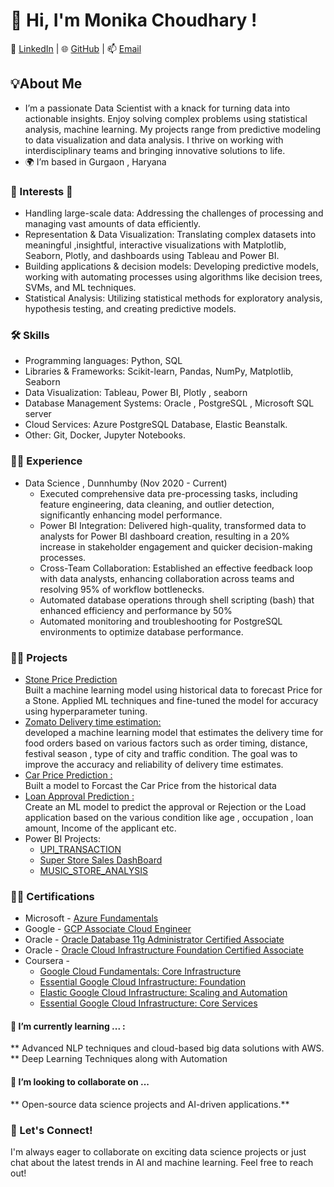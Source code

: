 # 👋 Hi, I'm Monika Choudhary !
🔗 [LinkedIn](https://www.linkedin.com/in/monika-choudhary-78486619/) | 🌐 [GitHub](https://github.com/MonikaChoudhary01) | 📫 [Email](saimonika01@gmail.com)

## 💡About Me

- I’m a passionate Data Scientist with a knack for turning data into actionable insights. Enjoy solving complex problems using statistical analysis, machine learning. My projects range from predictive modeling  to data visualization and  data analysis. I thrive on working with interdisciplinary teams and bringing innovative solutions to life.
- 🌍 I’m based in Gurgaon , Haryana

### 👀 Interests 🔭 

- Handling large-scale data: Addressing the challenges of processing and managing vast amounts of data efficiently.
- Representation & Data Visualization: Translating complex datasets into meaningful ,insightful, interactive visualizations with Matplotlib, Seaborn, Plotly, and dashboards using Tableau and Power BI.
- Building applications & decision models: Developing predictive models, working with automating processes using algorithms like decision trees, SVMs, and ML techniques.
- Statistical Analysis: Utilizing statistical methods for exploratory analysis, hypothesis testing, and creating predictive models.

### 🛠 Skills 
* Programming languages: Python, SQL
* Libraries & Frameworks: Scikit-learn, Pandas, NumPy, Matplotlib, Seaborn
* Data Visualization: Tableau, Power BI, Plotly , seaborn
* Database Management Systems: Oracle , PostgreSQL , Microsoft SQL server
* Cloud Services: Azure PostgreSQL Database, Elastic Beanstalk.
* Other: Git, Docker, Jupyter Notebooks.
  
### 👨‍💻 Experience 

- Data Science , Dunnhumby (Nov 2020 - Current)
  -  Executed comprehensive data pre-processing tasks, including feature engineering, data cleaning, and outlier detection, significantly enhancing model performance.
  - Power BI Integration: Delivered high-quality, transformed data to analysts for Power BI dashboard creation, resulting in a 20% increase in stakeholder engagement and quicker decision-making processes.
  - Cross-Team Collaboration: Established an effective feedback loop with data analysts, enhancing collaboration across teams and resolving 95% of workflow bottlenecks.
  - Automated database operations through shell scripting (bash) that enhanced efficiency and performance by 50%
  - Automated monitoring and troubleshooting for PostgreSQL environments to optimize database performance.

### 🧑‍🔧 Projects 

- [Stone Price Prediction](https://github.com/MonikaChoudhary01/Stone_Price_Prediction)<br />
Built a machine learning model using historical data to forecast Price for a Stone. Applied ML techniques and fine-tuned the model for accuracy using hyperparameter tuning.
- [Zomato Delivery time estimation:](https://github.com/MonikaChoudhary01/Zomato_delivery_time_estimation)<br />
  developed a machine learning model that estimates the delivery time for food orders based on various factors such as order timing, distance, festival season , type of city and traffic condition. The goal was to improve the accuracy and reliability of delivery time estimates.
- [Car Price Prediction :](https://github.com/MonikaChoudhary01/Car_price_prediction/tree/main/notebooks)<br />
  Built a model to Forcast the Car Price from the historical data 
- [Loan Approval Prediction :](https://github.com/MonikaChoudhary01/Loan_approval_prediction)<br />
  Create an ML model to predict the approval or Rejection or the Load application based on the various condition like age , occupation , loan amount, Income of the applicant etc.
- Power BI Projects:
  - [UPI_TRANSACTION](https://www.linkedin.com/feed/update/urn:li:activity:7242047849805316096?updateEntityUrn=urn%3Ali%3Afs_updateV2%3A%28urn%3Ali%3Aactivity%3A7242047849805316096%2CFEED_DETAIL%2CEMPTY%2CDEFAULT%2Cfalse%29&lipi=urn%3Ali%3Apage%3Ad_flagship3_profile_view_base%3B3HL1IXGqTcqdnUmfGNPTRQ%3D%3D)
  - [Super Store Sales DashBoard](https://github.com/MonikaChoudhary01/Power-BI/blob/main/SuperStore.pbix)
  - [MUSIC_STORE_ANALYSIS](https://www.linkedin.com/feed/update/urn:li:activity:7224744164356153344?updateEntityUrn=urn%3Ali%3Afs_updateV2%3A%28urn%3Ali%3Aactivity%3A7224744164356153344%2CFEED_DETAIL%2CEMPTY%2CDEFAULT%2Cfalse%29&lipi=urn%3Ali%3Apage%3Ad_flagship3_profile_view_base%3B3HL1IXGqTcqdnUmfGNPTRQ%3D%3D)

### 👨‍🎓 Certifications 

* Microsoft - [Azure Fundamentals](https://www.credly.com/badges/87a8fe3d-04b0-4e91-ae21-fbd47a3fae29/public_url)
* Google - [GCP Associate Cloud Engineer](https://www.credly.com/badges/9e4fefcd-8060-49f7-9bfd-493bef89a4f3/public_url)
* Oracle - [Oracle Database 11g Administrator Certified Associate]( https://www.credly.com/badges/95cb75f0-7709-41cf-92ef-af3713261f01/public_url)
* Oracle - [Oracle Cloud Infrastructure Foundation Certified Associate](https://www.credly.com/badges/32ed5ea1-3d59-4f87-907e-349b996274e5/public_url)
* Coursera -
    - [Google Cloud Fundamentals: Core Infrastructure](https://coursera.org/share/7f2bed3274022ee19293944a79480561)
    - [Essential Google Cloud Infrastructure: Foundation](https://coursera.org/share/087ca9f61f5edf0625408c7eb4974014)
    - [Elastic Google Cloud Infrastructure: Scaling and Automation](https://coursera.org/share/d90272db60d79bd273becf380e09b6e8)
    - [Essential Google Cloud Infrastructure: Core Services](https://coursera.org/share/34b251f032e1b8fe1a9a073f138755eb)

#### 🌱 I’m currently learning ... : 
** Advanced NLP techniques and cloud-based big data solutions with AWS.
** Deep Learning Techniques along with Automation

#### 💞️ I’m looking to collaborate on ...
** Open-source data science projects and AI-driven applications.**

### 🎯 Let's Connect!
I'm always eager to collaborate on exciting data science projects or just chat about the latest trends in AI and machine learning. Feel free to reach out!


